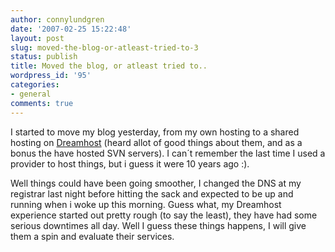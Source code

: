 ```yaml
---
author: connylundgren
date: '2007-02-25 15:22:48'
layout: post
slug: moved-the-blog-or-atleast-tried-to-3
status: publish
title: Moved the blog, or atleast tried to..
wordpress_id: '95'
categories:
- general
comments: true
---
```


I started to move my blog yesterday, from my own hosting to a shared hosting
on [Dreamhost](http://www.dreamhost.com/) (heard allot of good things about
them, and as a bonus the have hosted SVN servers). I can´t remember the last
time I used a provider to host things, but i guess it were 10 years ago :).

Well things could have been going smoother, I changed the DNS at my registrar
last night before hitting the sack and expected to be up and running when i
woke up this morning. Guess what, my Dreamhost experience started out pretty
rough (to say the least), they have had some serious downtimes all day. Well I
guess these things happens, I will give them a spin and evaluate their
services.

